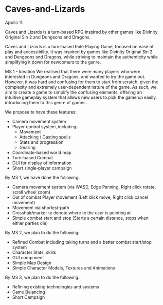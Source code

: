 # Caves-and-Lizards

Apollo 11

Caves and Lizards is a turn-based RPG inspired by other games like Divinity 
Original Sin 2 and Dungeons and Dragons.

Caves and Lizards is a turn-based Role Playing Game, focused on ease of play 
and accessibility. It was inspired by games like Divinity Original Sin 2 and 
Dungeons and Dragons, while striving to maintain the authenticity while
simplifying it down for newcomers to the genre.

MS 1 - Ideation
We realised that there were many players who were interested in Dungeons and
Dragons, and wanted to try the game out. However, it was hard and confusing for
them to start from scratch, given the complexity and extremely user-dependent
nature of the game. As such, we aim to create a game to simplify the confusing
elements, offering an intuitive gameplay system that allows new users to pick 
the game up easily, introducing them to this genre of games.

We propose to have these features:
- Camera movement system 
- Player control system, including:
	- Movement
	- Attacking / Casting spells
	- Stats and progression
	- Gearing
- Coordinate-based world map
- Turn-based Combat
- GUI for display of information
- Short single-player campaign

By MS 1, we have done the following:
- Camera movement system (via WASD, Edge Panning, Right click rotate, scroll 
wheel zoom)
- Out of combat Player movement (Left click move, Right click cancel movement)
- Movement via shortest-path
- Crosshair/marker to denote where to the user is pointing at
- Simple combat start and stop (Starts a certain distance, stops when either
parties die)

By MS 2, we plan to do the following:
- Refined Combat including taking turns and a better combat start/stop system
- Character Stats, skills
- GUI component
- Simple Map Design
- Simple Character Models, Textures and Animations

By MS 3, we plan to do the following:
- Refining existing technologies and systems
- Game Balancing
- Short Campaign
